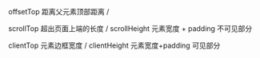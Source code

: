 offsetTop 距离父元素顶部距离 / 

scrollTop  超出页面上端的长度 / scrollHeight 元素宽度 + padding 不可见部分

clientTop 元素边框宽度 / clientHeight 元素宽度+padding 可见部分
